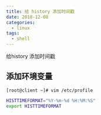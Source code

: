 ```yaml
---
title: 给 history 添加时间戳
date: 2018-12-08
categories:
  - linux
tags:
  - shell
---
```


给history 添加时间戳
<!--more-->

## 添加环境变量
```
[root@client ~]# vim /etc/profile
```
```bash
HISTTIMEFORMAT="%Y-%m-%d %H:%M:%S"
export HISTTIMEFORMAT
```
